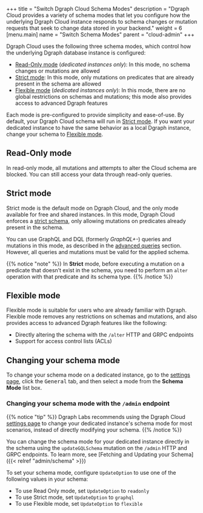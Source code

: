 +++
title = "Switch Dgraph Cloud Schema Modes"
description = "Dgraph Cloud provides a variety of schema modes that let you configure how the underlying Dgraph Cloud instance responds to schema changes or mutation requests that seek to change data stored in your backend."
weight = 6
[menu.main]
    name = "Switch Schema Modes"
    parent = "cloud-admin"
+++

Dgraph Cloud uses the following three schema modes, which control how the
underlying Dgraph database instance is configured:

- [Read-Only mode](#read-only-mode) (*dedicated instances only*): In this mode, no
  schema changes or mutations are allowed
- [Strict mode](#strict-mode): In this mode, only mutations on predicates that
  are already present in the schema are allowed
- [Flexible mode](#flexible-mode) (*dedicated instances only*): In this mode,
  there are no global restrictions on schemas and mutations; this mode also
  provides access to advanced Dgraph features

Each mode is pre-configured to provide simplicity and ease-of-use. By default,
your Dgraph Cloud schema will run in [Strict mode](#strict-mode). If you want 
your dedicated instance to have the same behavior as a local Dgraph instance,
change your schema to [Flexible mode](#flexible-mode). 

## Read-Only mode

In read-only mode, all mutations and attempts to alter the Cloud schema are
blocked. You can still access your data through read-only queries.

## Strict mode

Strict mode is the default mode on Dgraph Cloud, and the only mode available for
free and shared instances. In this mode, Dgraph Cloud enforces a [strict schema](https://dgraph.io/docs/deploy/dgraph-administration/#restricting-mutation-operations), only allowing mutations on
predicates already present in the schema.

You can use GraphQL and DQL (formerly *GraphQL+-*) queries and mutations in this
mode, as described in the [advanced queries](/advanced-queries/) section.
However, all queries and mutations must be valid for the applied schema.

{{% notice "note" %}}
In **Strict** mode, before executing a mutation on a predicate that doesn’t
exist in the schema, you need to perform an `alter` operation with that
predicate and its schema type.
{{% /notice %}}

## Flexible mode

Flexible mode is suitable for users who are already familiar with Dgraph.
Flexible mode removes any restrictions on schemas and mutations, and also
provides access to advanced Dgraph features like the following:

* Directly altering the schema with the `/alter` HTTP and GRPC endpoints
* Support for access control lists (ACLs)

## Changing your schema mode

To change your schema mode on a dedicated instance, go to the [settings page](https://cloud.dgraph.io/_/settings),
click the <kbd>General</kbd> tab, and then select a mode from the
**Schema Mode** list box.

### Changing your schema mode with the `/admin` endpoint

{{% notice "tip" %}}
Dgraph Labs recommends using the Dgraph Cloud [settings page](https://cloud.dgraph.io/_/settings)
to change your dedicated instance's schema mode for most scenarios, instead of
directly modifying your schema.
{{% /notice %}}

You can change the schema mode for your dedicated instance directly in the schema
using the `updateGQLSchema` mutation on the `/admin` HTTP and GRPC endpoints. To
learn more, see [Fetching and Updating your Schema]({{< relref "admin/schema" >}})

To set your schema mode, configure `UpdateOption` to use one of the following
values in your schema:

* To use Read Only mode, set `UpdateOption` to `readonly`
* To use Strict mode, set `UpdateOption` to `graphql`
* To use Flexible mode, set `UpdateOption` to `flexible`
